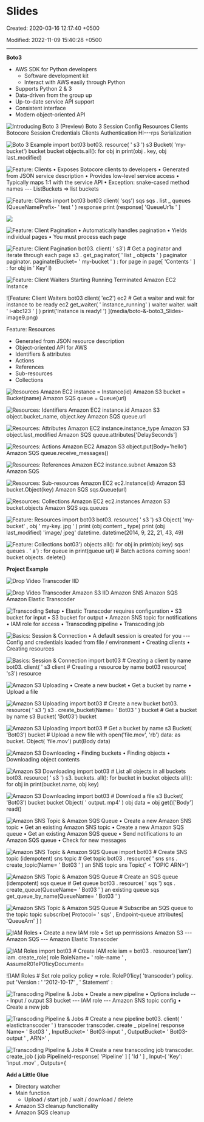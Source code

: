 # Slides

Created: 2020-03-16 12:17:40 +0500

Modified: 2022-11-09 15:40:28 +0500

---

**Boto3**
-   AWS SDK for Python developers
    -   Software development kit
    -   Interact with AWS easily through Python
-   Supports Python 2 & 3
-   Data-driven from the group up
-   Up-to-date service API support
-   Consistent interface
-   Modern object-oriented API



![Introducing Boto 3 (Preview) Boto 3 Session Config Resources Clients Botocore Session Credentials Clients Authentication HI---rps Serialization ](media/boto-&-boto3_Slides-image1.png)

![Boto 3 Example import bot03 bot03. resource( ' s3 ') s3 Bucket( 'my-bucket') bucket bucket objects.all(): for obj in print(obj . key, obj last_modified) ](media/boto-&-boto3_Slides-image2.png)

![Feature: Clients • Exposes Botocore clients to developers • Generated from JSON service description • Provides low-level service access • Typically maps 1:1 with the service API • Exception: snake-cased method names --- ListBuckets => list buckets ](media/boto-&-boto3_Slides-image3.png)

![Feature: Clients import bot03 bot03 client( 'sqs') sqs sqs . list _ queues (QueueNamePrefix- ' test ' ) response print (response[ 'QueueUr1s ' ] ](media/boto-&-boto3_Slides-image4.png)

![](media/boto-&-boto3_Slides-image5.png)

![Feature: Client Pagination • Automatically handles pagination • Yields individual pages • You must process each page ](media/boto-&-boto3_Slides-image6.png)

![Feature: Client Pagination bot03. client( ' s3') # Get a paginator and iterate through each page s3 . get_paginator( ' list _ objects ' ) paginator paginator. paginate(Bucket= ' my-bucket ' ) : for page in page[ 'Contents ' ] : for obj in ' Key' l) ](media/boto-&-boto3_Slides-image7.png)

![Feature: Client Waiters Starting Running Terminated Amazon EC2 Instance ](media/boto-&-boto3_Slides-image8.png)

![Feature: Client Waiters bot03 client( 'ec2') ec2 # Get a waiter and wait for instance to be ready ec2 get_waiter( ' instance_running' ) waiter waiter. wait ' i-abc123 ' ] ) print('lnstance is ready! ') ](media/boto-&-boto3_Slides-image9.png)

Feature: Resources
-   Generated from JSON resource description
-   Object-oriented API for AWS
-   Identifiers & attributes
-   Actions
-   References
-   Sub-resources
-   Collections



![Resources Amazon EC2 instance = Instance(id) Amazon S3 bucket = Bucket(name) Amazon SQS queue = Queue(url) ](media/boto-&-boto3_Slides-image10.png)

![Resources: Identifiers Amazon EC2 instance.id Amazon S3 object.bucket_name, object.key Amazon SQS queue.url ](media/boto-&-boto3_Slides-image11.png)

![Resources: Attributes Amazon EC2 instance.instance_type Amazon S3 object.last_modified Amazon SQS queue.attributes['DelaySeconds'] ](media/boto-&-boto3_Slides-image12.png)

![Resources: Actions Amazon EC2 Amazon S3 object.put(Body='heIlo') Amazon SQS queue.receive_messages() ](media/boto-&-boto3_Slides-image13.png)

![Resources: References Amazon EC2 instance.subnet Amazon S3 Amazon SQS ](media/boto-&-boto3_Slides-image14.png)

![Resources: Sub-resources Amazon EC2 ec2.lnstance(id) Amazon S3 bucket.Object(key) Amazon SQS sqs.Queue(url) ](media/boto-&-boto3_Slides-image15.png)

![Resources: Collections Amazon EC2 ec2.instances Amazon S3 bucket.objects Amazon SQS sqs.queues ](media/boto-&-boto3_Slides-image16.png)

![Feature: Resources import bot03 bot03. resource( ' s3 ') s3 Object( 'my-bucket' , obj ' my-key. jpg ' ) print (obj content _ type) print (obj last_modified) 'image/ jpeg' datetime. datetime(2014, 9, 22, 21, 43, 49) ](media/boto-&-boto3_Slides-image17.png)

![Feature: Collections bot03') objects all(): for obj in print(obj key) sqs queues . ' a') : for queue in print(queue url) # Batch actions coming soon! bucket objects. delete() ](media/boto-&-boto3_Slides-image18.png)



**Project Example**

![Drop Video Transcoder IID ](media/boto-&-boto3_Slides-image19.png)

![Drop Video Transcoder Amazon S3 IID Amazon SNS Amazon SQS Amazon Elastic Transcoder ](media/boto-&-boto3_Slides-image20.png)



![Transcoding Setup • Elastic Transcoder requires configuration • S3 bucket for input • S3 bucket for output • Amazon SNS topic for notifications • IAM role for access • Transcoding pipeline • Transcoding job ](media/boto-&-boto3_Slides-image21.png)

![Basics: Session & Connection • A default session is created for you --- Config and credentials loaded from file / environment • Creating clients • Creating resources ](media/boto-&-boto3_Slides-image22.png)

![Basics: Session & Connection import bot03 # Creating a client by name bot03. client( ' s3 client # Creating a resource by name bot03 resource( 's3') resource ](media/boto-&-boto3_Slides-image23.png)

![Amazon S3 Uploading • Create a new bucket • Get a bucket by name • Upload a file ](media/boto-&-boto3_Slides-image24.png)

![Amazon S3 Uploading import bot03 # Create a new bucket bot03. resource( ' s3 ') s3 . create_bucket(Name= ' Bot03 ' ) bucket # Get a bucket by name s3 Bucket( 'Bot03') bucket ](media/boto-&-boto3_Slides-image25.png)

![Amazon S3 Uploading import bot03 # Get a bucket by name s3 Bucket( 'Bot03') bucket # Upload a new file with open('file.mov', 'rb') data: as bucket. Object( 'file.mov') put(Body data) ](media/boto-&-boto3_Slides-image26.png)

![Amazon S3 Downloading • Finding buckets • Finding objects • Downloading object contents ](media/boto-&-boto3_Slides-image27.png)

![Amazon S3 Downloading import bot03 # List all objects in all buckets bot03. resource( ' s3 ') s3. buckets. all(): for bucket in bucket objects all(): for obj in print(bucket.name, obj key) ](media/boto-&-boto3_Slides-image28.png)

![Amazon S3 Downloading import bot03 # Download a file s3 Bucket( 'Bot03') bucket bucket Object( ' output. mp4' ) obj data = obj get()['Body'] read() ](media/boto-&-boto3_Slides-image29.png)

![Amazon SNS Topic & Amazon SQS Queue • Create a new Amazon SNS topic • Get an existing Amazon SNS topic • Create a new Amazon SQS queue • Get an existing Amazon SQS queue • Send notifications to an Amazon SQS queue • Check for new messages ](media/boto-&-boto3_Slides-image30.png)

![Amazon SNS Topic & Amazon SQS Queue import bot03 # Create SNS topic (idempotent) sns topic # Get topic bot03 . resource( ' sns sns . create_topic(Name= ' Bot03 ' ) an SNS topic sns Topic(' < TOPIC ARN>') ](media/boto-&-boto3_Slides-image31.png)

![Amazon SNS Topic & Amazon SQS Queue # Create an SQS queue (idempotent) sqs queue # Get queue bot03 . resource( ' sqs ') sqs . create_queue(QueueName= ' Bot03 ' ) an existing queue sqs get_queue_by_name(QueueName= ' Bot03 ' ) ](media/boto-&-boto3_Slides-image32.png)

![Amazon SNS Topic & Amazon SQS Queue # Subscribe an SQS queue to the topic topic subscribe( Protocol= ' sqs' , Endpoint-queue attributes[ 'QueueArn' ] ) ](media/boto-&-boto3_Slides-image33.png)

![IAM Roles • Create a new IAM role • Set up permissions Amazon S3 --- Amazon SQS --- Amazon Elastic Transcoder ](media/boto-&-boto3_Slides-image34.png)

![IAM Roles import bot03 # Create IAM role iam = bot03 . resource('iam') iam. create_role( role RoleName= ' role-name ' , AssumeR01eP01icyDocument= ](media/boto-&-boto3_Slides-image35.png)

![IAM Roles # Set role policy policy = role. RoleP01icy( 'transcoder') policy. put 'Version : ' '2012-10-17' , ' Statement' : [ ](media/boto-&-boto3_Slides-image36.png)

![Transcoding Pipeline & Jobs • Create a new pipeline • Options include --- Input / output S3 bucket --- IAM role --- Amazon SNS topic config • Create a new job ](media/boto-&-boto3_Slides-image37.png)

![Transcoding Pipeline & Jobs # Create a new pipeline bot03. client( ' elastictranscoder ' ) transcoder transcoder. create _ pipeline( response Name= ' Bot03 ' , InputBucket= ' Bot03-input ' , OutputBucket= ' Bot03-output ' , ARN>' , ](media/boto-&-boto3_Slides-image38.png)

![Transcoding Pipeline & Jobs # Create a new transcoding job transcoder. create_job ( job Pipelineld-response[ 'Pipeline' ] [ 'Id ' ] , Input-{ 'Key': 'input .mov' , Outputs={ ](media/boto-&-boto3_Slides-image39.png)



**Add a Little Glue**
-   Directory watcher
-   Main function
    -   Upload / start job / wait / download / delete
-   Amazon S3 cleanup functionality
-   Amazon SQS cleanup








































